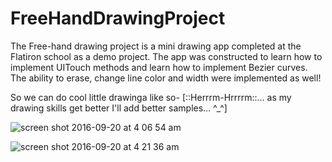 # FreeHandDrawingProject

The Free-hand drawing project is a mini drawing app completed at the Flatiron school as a demo project. The app was constructed to learn how to implement UITouch methods and learn how to implement Bezier curves. The ability to erase, change line color and width were implemented as well! 

So we can do cool little drawinga like so- 
[::Herrrm-Hrrrrm::... as my drawing skills get better I'll add better samples... ^_^]

![screen shot 2016-09-20 at 4 06 54 am](https://cloud.githubusercontent.com/assets/15352871/18662892/349702e0-7eea-11e6-8a77-5a681d2c5eec.png)



![screen shot 2016-09-20 at 4 21 36 am](https://cloud.githubusercontent.com/assets/15352871/18662889/32cf4882-7eea-11e6-94a9-e1c27d775127.png)
